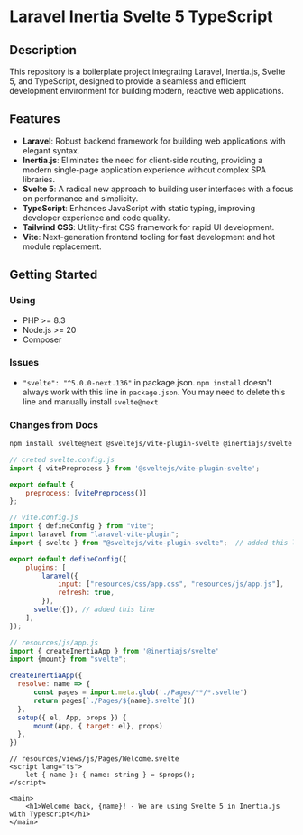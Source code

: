 # Laravel Inertia Svelte 5 TypeScript

## Description

This repository is a boilerplate project integrating Laravel, Inertia.js, Svelte 5, and TypeScript, designed to provide a seamless and efficient development environment for building modern, reactive web applications.

## Features

- **Laravel**: Robust backend framework for building web applications with elegant syntax.
- **Inertia.js**: Eliminates the need for client-side routing, providing a modern single-page application experience without complex SPA libraries.
- **Svelte 5**: A radical new approach to building user interfaces with a focus on performance and simplicity.
- **TypeScript**: Enhances JavaScript with static typing, improving developer experience and code quality.
- **Tailwind CSS**: Utility-first CSS framework for rapid UI development.
- **Vite**: Next-generation frontend tooling for fast development and hot module replacement.

## Getting Started

### Using

- PHP >= 8.3
- Node.js >= 20
- Composer

### Issues
- `"svelte": "^5.0.0-next.136"` in package.json. `npm install` doesn't always work with this line in `package.json`. You may need to delete this line and manually install `svelte@next`

### Changes from Docs

```bash
npm install svelte@next @sveltejs/vite-plugin-svelte @inertiajs/svelte
```

```javascript
// creted svelte.config.js
import { vitePreprocess } from '@sveltejs/vite-plugin-svelte';

export default {
    preprocess: [vitePreprocess()]
};
```

```javascript
// vite.config.js
import { defineConfig } from "vite";
import laravel from "laravel-vite-plugin";
import { svelte } from "@sveltejs/vite-plugin-svelte";  // added this line

export default defineConfig({
    plugins: [
        laravel({
            input: ["resources/css/app.css", "resources/js/app.js"],
            refresh: true,
        }), 
      svelte({}), // added this line
    ],
});
```

```javascript
// resources/js/app.js
import { createInertiaApp } from '@inertiajs/svelte'
import {mount} from "svelte";

createInertiaApp({
  resolve: name => {
      const pages = import.meta.glob('./Pages/**/*.svelte')
      return pages[`./Pages/${name}.svelte`]()
  },
  setup({ el, App, props }) {
      mount(App, { target: el}, props)
  },
})
```

```svelte
// resources/views/js/Pages/Welcome.svelte
<script lang="ts">
    let { name }: { name: string } = $props();
</script>

<main>
    <h1>Welcome back, {name}! - We are using Svelte 5 in Inertia.js with Typescript</h1>
</main>

```
